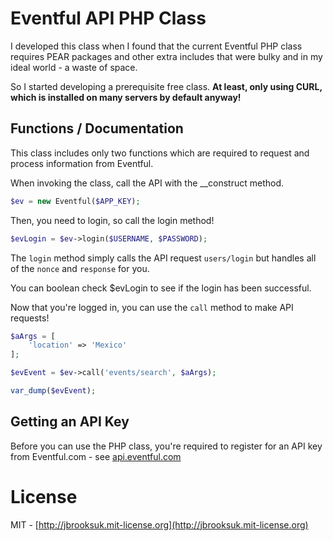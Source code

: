 # Eventful API PHP Class
I developed this class when I found that the current Eventful PHP class requires PEAR packages and other extra includes that were bulky and in my ideal world - a waste of space.

So I started developing a prerequisite free class. **At least, only using CURL, which is installed on many servers by default anyway!**

## Functions / Documentation
This class includes only two functions which are required to request and process information from Eventful.

When invoking the class, call the API with the __construct method.

```php
$ev = new Eventful($APP_KEY);
```

Then, you need to login, so call the login method!

```php
$evLogin = $ev->login($USERNAME, $PASSWORD);
```

The `login` method simply calls the API request `users/login` but handles all of the `nonce` and `response` for you.

You can boolean check $evLogin to see if the login has been successful.

Now that you're logged in, you can use the `call` method to make API requests!

```php
$aArgs = [
    'location' => 'Mexico'
];

$evEvent = $ev->call('events/search', $aArgs);

var_dump($evEvent);
```

## Getting an API Key
Before you can use the PHP class, you're required to register for an API key from Eventful.com - see [api.eventful.com](http://api.eventful.com)

# License
MIT - [http://jbrooksuk.mit-license.org](http://jbrooksuk.mit-license.org)
